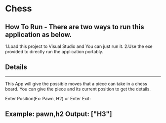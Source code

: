 
# Chess
## How To Run - There are two ways to run this application as below.
 1.Load this project to Visual Studio and You can just run it.
 2.Use the exe provided to directly run the application portably.

 ## Details
 --------------------------------------------------------------------------------------
 This App will give the possible moves that a piece can take in a chess board.
 You can give the piece and its current position to get the details.

Enter Position(Ex: Pawn, H2) or Enter Exit:

 Example: pawn,h2
 Output: ["H3"]
 --------------------------------------------------------------------------------------
